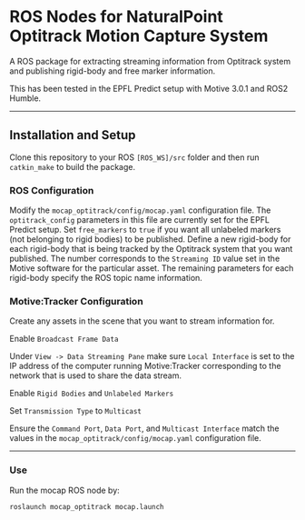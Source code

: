 # ROS Nodes for NaturalPoint Optitrack Motion Capture System

A ROS package for extracting streaming information from Optitrack system and publishing rigid-body and free marker information.

This has been tested in the EPFL Predict setup with Motive 3.0.1 and ROS2 Humble.


---
## Installation and Setup
Clone this repository to your ROS `[ROS_WS]/src` folder and then run `catkin_make` to build the package.

### ROS Configuration
Modify the `mocap_optitrack/config/mocap.yaml` configuration file. The `optitrack_config` parameters in this file are currently set for the EPFL Predict setup. Set `free_markers` to `true` if you want all unlabeled markers (not belonging to rigid bodies) to be published. Define a new rigid-body for each rigid-body that is being tracked by the Optitrack system that you want published. The number corresponds to the `Streaming ID` value set in the Motive software for the particular asset. The remaining parameters for each rigid-body specify the ROS topic name information.

### Motive:Tracker Configuration
Create any assets in the scene that you want to stream information for.

Enable `Broadcast Frame Data`

Under `View -> Data Streaming Pane` make sure `Local Interface` is set to the IP address of the computer running Motive:Tracker corresponding to the network that is used to share the data stream.

Enable `Rigid Bodies` and `Unlabeled Markers`

Set `Transmission Type` to `Multicast`

Ensure the `Command Port`, `Data Port`, and `Multicast Interface` match the values in the `mocap_optitrack/config/mocap.yaml` configuration file.

---
### Use
Run the mocap ROS node by:
```
roslaunch mocap_optitrack mocap.launch
```
